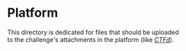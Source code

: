 # Platform
This directory is dedicated for files that should be uploaded  
to the challenge's attachments in the platform (like [*CTFd*](https://ctfd.io/)).
